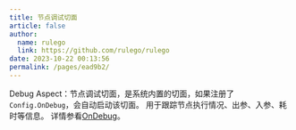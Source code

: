 ```yaml
---
title: 节点调试切面
article: false
author: 
  name: rulego
  link: https://github.com/rulego/rulego
date: 2023-10-22 00:13:56
permalink: /pages/ead9b2/
---
```


Debug Aspect：节点调试切面，是系统内置的切面，如果注册了`Config.OnDebug`，会自动启动该切面。 用于跟踪节点执行情况、出参、入参、耗时等信息。
详情参看[OnDebug](/pages/d59341/#ondebug)。

